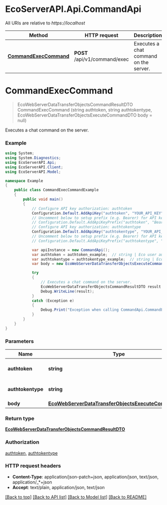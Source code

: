 # EcoServerAPI.Api.CommandApi

All URIs are relative to *https://localhost*

Method | HTTP request | Description
------------- | ------------- | -------------
[**CommandExecCommand**](CommandApi.md#commandexeccommand) | **POST** /api/v1/command/exec | Executes a chat command on the server.


<a name="commandexeccommand"></a>
# **CommandExecCommand**
> EcoWebServerDataTransferObjectsCommandResultDTO CommandExecCommand (string authtoken, string authtokentype, EcoWebServerDataTransferObjectsExecuteCommandDTO body = null)

Executes a chat command on the server.

### Example
```csharp
using System;
using System.Diagnostics;
using EcoServerAPI.Api;
using EcoServerAPI.Client;
using EcoServerAPI.Model;

namespace Example
{
    public class CommandExecCommandExample
    {
        public void main()
        {
            // Configure API key authorization: authtoken
            Configuration.Default.AddApiKey("authtoken", "YOUR_API_KEY");
            // Uncomment below to setup prefix (e.g. Bearer) for API key, if needed
            // Configuration.Default.AddApiKeyPrefix("authtoken", "Bearer");
            // Configure API key authorization: authtokentype
            Configuration.Default.AddApiKey("authtokentype", "YOUR_API_KEY");
            // Uncomment below to setup prefix (e.g. Bearer) for API key, if needed
            // Configuration.Default.AddApiKeyPrefix("authtokentype", "Bearer");

            var apiInstance = new CommandApi();
            var authtoken = authtoken_example;  // string | Eco user authentication token.
            var authtokentype = authtokentype_example;  // string | Eco user authentication token type.
            var body = new EcoWebServerDataTransferObjectsExecuteCommandDTO(); // EcoWebServerDataTransferObjectsExecuteCommandDTO |  (optional) 

            try
            {
                // Executes a chat command on the server.
                EcoWebServerDataTransferObjectsCommandResultDTO result = apiInstance.CommandExecCommand(authtoken, authtokentype, body);
                Debug.WriteLine(result);
            }
            catch (Exception e)
            {
                Debug.Print("Exception when calling CommandApi.CommandExecCommand: " + e.Message );
            }
        }
    }
}
```

### Parameters

Name | Type | Description  | Notes
------------- | ------------- | ------------- | -------------
 **authtoken** | **string**| Eco user authentication token. | 
 **authtokentype** | **string**| Eco user authentication token type. | 
 **body** | [**EcoWebServerDataTransferObjectsExecuteCommandDTO**](EcoWebServerDataTransferObjectsExecuteCommandDTO.md)|  | [optional] 

### Return type

[**EcoWebServerDataTransferObjectsCommandResultDTO**](EcoWebServerDataTransferObjectsCommandResultDTO.md)

### Authorization

[authtoken](../README.md#authtoken), [authtokentype](../README.md#authtokentype)

### HTTP request headers

 - **Content-Type**: application/json-patch+json, application/json, text/json, application/_*+json
 - **Accept**: text/plain, application/json, text/json

[[Back to top]](#) [[Back to API list]](../README.md#documentation-for-api-endpoints) [[Back to Model list]](../README.md#documentation-for-models) [[Back to README]](../README.md)


